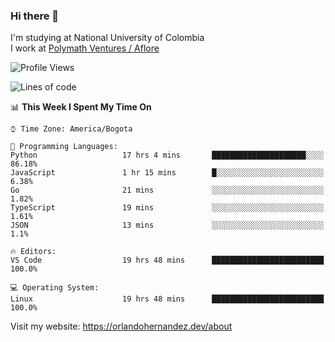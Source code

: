### Hi there 👋


<!--**AR4Z/AR4Z** is a ✨ _special_ ✨ repository because its `README.md` (this file) appears on your GitHub profile.

Here are some ideas to get you started:-->
I'm studying at National University of Colombia
<br>
I work at <a href="https://www.aflore.co/">Polymath Ventures / Aflore</a>
<br>

<!--START_SECTION:waka-->
![Profile Views](http://img.shields.io/badge/Profile%20Views-0-blue)

![Lines of code](https://img.shields.io/badge/From%20Hello%20World%20I%27ve%20Written-3.3%20million%20lines%20of%20code-blue)

📊 **This Week I Spent My Time On** 

```text
⌚︎ Time Zone: America/Bogota

💬 Programming Languages: 
Python                   17 hrs 4 mins       █████████████████████░░░░   86.18% 
JavaScript               1 hr 15 mins        █░░░░░░░░░░░░░░░░░░░░░░░░   6.38% 
Go                       21 mins             ░░░░░░░░░░░░░░░░░░░░░░░░░   1.82% 
TypeScript               19 mins             ░░░░░░░░░░░░░░░░░░░░░░░░░   1.61% 
JSON                     13 mins             ░░░░░░░░░░░░░░░░░░░░░░░░░   1.1%

🔥 Editors: 
VS Code                  19 hrs 48 mins      █████████████████████████   100.0%

💻 Operating System: 
Linux                    19 hrs 48 mins      █████████████████████████   100.0%

```


<!--END_SECTION:waka-->


Visit my website: https://orlandohernandez.dev/about

